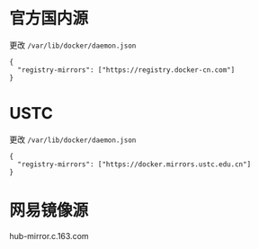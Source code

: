 # 官方国内源

更改 `/var/lib/docker/daemon.json`

```
{
  "registry-mirrors": ["https://registry.docker-cn.com"]
}
```



# USTC

更改 `/var/lib/docker/daemon.json`

```
{
  "registry-mirrors": ["https://docker.mirrors.ustc.edu.cn"]
}
```

# 网易镜像源

hub-mirror.c.163.com